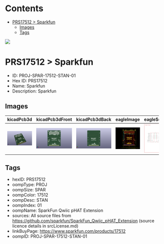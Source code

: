 



Contents
========

* [PRS17512 > Sparkfun](#prs17512--sparkfun)
	* [Images](#images)
	* [Tags](#tags)
  
![][im]
# PRS17512 > Sparkfun

- ID: PROJ-SPAR-17512-STAN-01
- Hex ID: PRS17512
- Name: Sparkfun
- Description: Sparkfun

## Images
  
  

|kicadPcb3d|kicadPcb3dFront|kicadPcb3dBack|eagleImage|eagleSchemImage|
| :---: | :---: | :---: | :---: | :---: |
|[![kicadPcb3d](kicadPcb3d_140.png)](kicadPcb3d.png)|[![kicadPcb3dFront](kicadPcb3dFront_140.png)](kicadPcb3dFront.png)|[![kicadPcb3dBack](kicadPcb3dBack_140.png)](kicadPcb3dBack.png)|[![eagleImage](eagleImage_140.png)](eagleImage.png)|[![eagleSchemImage](eagleSchemImage_140.png)](eagleSchemImage.png)|

## Tags

- hexID: PRS17512
- oompType: PROJ
- oompSize: SPAR
- oompColor: 17512
- oompDesc: STAN
- oompIndex: 01
- oompName: SparkFun Qwiic pHAT Extension
- sources: All source files from https://github.com/sparkfun/SparkFun_Qwiic_pHAT_Extension (source licence details in srcLicense.md)
- linkBuyPage: https://www.sparkfun.com/products/17512
- oompID: PROJ-SPAR-17512-STAN-01



[im]: kicadPcb3d_450.png
